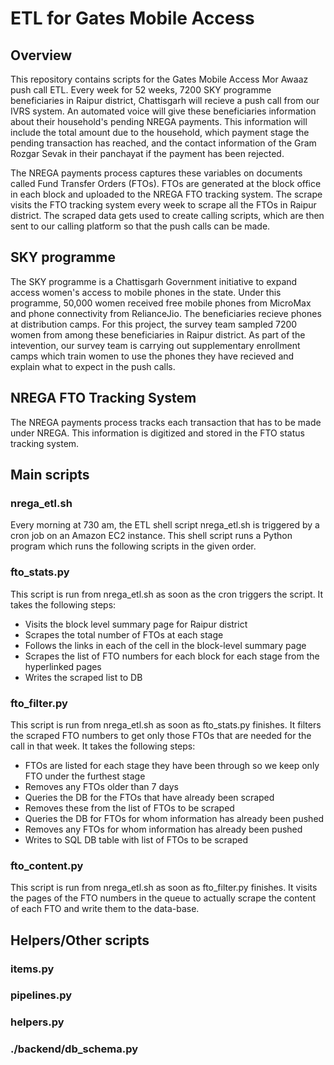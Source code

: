 # ETL for Gates Mobile Access

## Overview

This repository contains scripts for the Gates Mobile Access Mor Awaaz push call ETL. Every week for 52 weeks, 7200 SKY programme beneficiaries in Raipur district, Chattisgarh will recieve a push call from our IVRS system. An automated voice will give these beneficiaries information about their household's pending NREGA payments. This information will include the total amount due to the household, which payment stage the pending transaction has reached, and the contact information of the Gram Rozgar Sevak in their panchayat if the payment has been rejected. 

The NREGA payments process captures these variables on documents called Fund Transfer Orders (FTOs). FTOs are generated at the block office in each block and uploaded to the NREGA FTO tracking system. The scrape visits the FTO tracking system every week to scrape all the FTOs in Raipur district. The scraped data gets used to create calling scripts, which are then sent to our calling platform so that the push calls can be made.  

## SKY programme

The SKY programme is a Chattisgarh Government initiative to expand access women's access to mobile phones in the state. Under this programme, 50,000 women received free mobile phones from MicroMax and phone connectivity from RelianceJio. The beneficiaries recieve phones at distribution camps. For this project, the survey team sampled 7200 women from among these beneficiaries in Raipur district. As part of the intevention, our survey team is carrying out supplementary enrollment camps which train women to use the phones they have recieved and explain what to expect in the push calls. 

## NREGA FTO Tracking System

The NREGA payments process tracks each transaction that has to be made under NREGA. This information is digitized and stored in the FTO status tracking system. 

## Main scripts 

### nrega_etl.sh 

Every morning at 730 am, the ETL shell script nrega_etl.sh is triggered by a cron job on an Amazon EC2 instance. This shell script runs a Python program which runs the following scripts in the given order. 

### fto_stats.py 

This script is run from nrega_etl.sh as soon as the cron triggers the script. It takes the following steps: 

* Visits the block level summary page for Raipur district 
* Scrapes the total number of FTOs at each stage
* Follows the links in each of the cell in the block-level summary page
* Scrapes the list of FTO numbers for each block for each stage from the hyperlinked pages 
* Writes the scraped list to DB 

### fto_filter.py

This script is run from nrega_etl.sh as soon as fto_stats.py finishes. It filters the scraped FTO numbers to get only those FTOs that are needed for the call in that week. It takes the following steps: 

* FTOs are listed for each stage they have been through so we keep only FTO under the furthest stage
* Removes any FTOs older than 7 days 
* Queries the DB for the FTOs that have already been scraped 
* Removes these from the list of FTOs to be scraped 
* Queries the DB for FTOs for whom information has already been pushed
* Removes any FTOs for whom information has already been pushed 
* Writes to SQL DB table with list of FTOs to be scraped 

### fto_content.py 

This script is run from nrega_etl.sh as soon as fto_filter.py finishes. It visits the pages of the FTO numbers in the queue to actually scrape the content of each FTO and write them to the data-base. 


## Helpers/Other scripts 

### items.py 

### pipelines.py 

### helpers.py 

### ./backend/db_schema.py 
